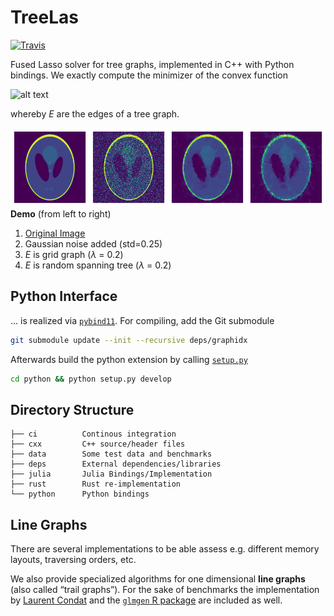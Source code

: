 TreeLas
=======
[![Travis](https://travis-ci.com/EQt/treelas.svg?token=WXPT4d6dD68rQ9ty7yDf&branch=master)](https://travis-ci.com/EQt/treelas)


Fused Lasso solver for tree graphs, implemented in C++ with Python bindings.
We exactly compute the minimizer of the convex function

![alt text](https://eqt.github.io/treelas/imgs/formula.svg)

whereby _E_ are the edges of a tree graph.

![demo](docs/phantom_w200_0_lam2e-1_pad10.png)
**Demo** (from left to right)
1. [Original Image][phantom]
2. Gaussian noise added (std=0.25)
3. _E_ is grid graph (_λ_ = 0.2)
4. _E_ is random spanning tree (_λ_ = 0.2)


Python Interface
----------------

... is realized via
[`pybind11`](https://github.com/pybind/pybind11).
For compiling, add the Git submodule
```bash
git submodule update --init --recursive deps/graphidx
```

Afterwards build the python extension by calling [`setup.py`](python/setup.py)
```bash
cd python && python setup.py develop
```


Directory Structure
-------------------

```
├── ci          Continous integration
├── cxx         C++ source/header files
├── data        Some test data and benchmarks
├── deps        External dependencies/libraries
├── julia       Julia Bindings/Implementation
├── rust        Rust re-implementation
└── python      Python bindings
```

Line Graphs
-----------

There are several implementations to be able assess e.g. different memory layouts, traversing orders, etc.

We  also provide specialized algorithms for one dimensional **line graphs** (also called “trail graphs”). 
For the sake of benchmarks the implementation by [Laurent Condat][condat] and the [`glmgen` R package][glmgen] are included as well.


[condat]: https://lcondat.github.io/
[glmgen]: https://github.com/glmgen/glmgen
[phantom]: https://en.wikipedia.org/wiki/Shepp%E2%80%93Logan_phantom
